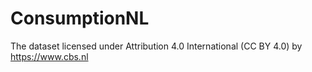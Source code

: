 # ConsumptionNL
The dataset licensed under Attribution 4.0 International (CC BY 4.0) by https://www.cbs.nl

